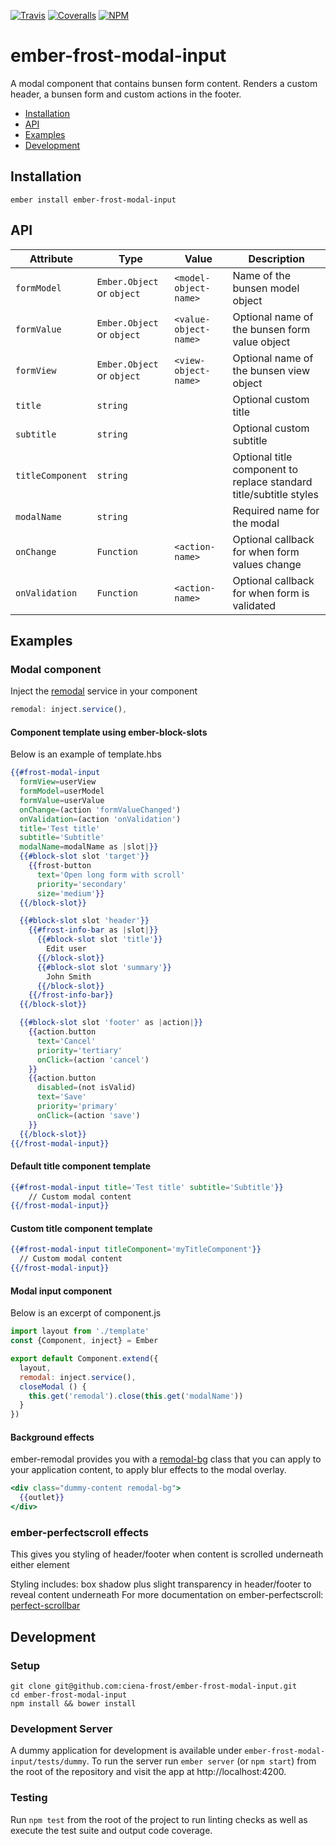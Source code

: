 [ci-img]: https://img.shields.io/travis/ciena-frost/ember-frost-modal-input.svg "Travis CI Build Status"
[ci-url]: https://travis-ci.org/ciena-frost/ember-frost-modal-input

[cov-img]: https://img.shields.io/coveralls/ciena-frost/ember-frost-modal-input.svg "Coveralls Code Coverage"
[cov-url]: https://coveralls.io/github/ciena-frost/ember-frost-modal-input

[npm-img]: https://img.shields.io/npm/v/ember-frost-modal-input.svg "NPM Version"
[npm-url]: https://www.npmjs.com/package/ember-frost-modal-input

[![Travis][ci-img]][ci-url] [![Coveralls][cov-img]][cov-url] [![NPM][npm-img]][npm-url]

# ember-frost-modal-input
A modal component that contains bunsen form content. Renders a custom header, a bunsen form and custom actions in the footer.

 * [Installation](#installation)
 * [API](#api)
 * [Examples](#examples)
 * [Development](#development)

## Installation

```
ember install ember-frost-modal-input
```

## API
| Attribute | Type | Value | Description |
| --------- | ---- | ----- | ----------- |
| `formModel` | `Ember.Object` or `object` | `<model-object-name>` | Name of the bunsen model object |
| `formValue` | `Ember.Object` or `object` | `<value-object-name>` | Optional name of the bunsen form value object  |
| `formView` | `Ember.Object` or `object` | `<view-object-name>` | Optional name of the bunsen view object |
| `title` | `string` | | Optional custom title |
| `subtitle` | `string` | |  Optional custom subtitle |
| `titleComponent` | `string` | | Optional title component to replace standard title/subtitle styles |
| `modalName` | `string` | | Required name for the modal |
| `onChange` | `Function` | `<action-name>` | Optional callback for when form values change |
| `onValidation` | `Function` | `<action-name>` | Optional callback for when form is validated |

## Examples

### Modal component
Inject the [remodal](http://sethbrasile.github.io/ember-remodal/) service in your component
```js
remodal: inject.service(),
```

#### Component template using ember-block-slots
Below is an example of template.hbs
```handlebars
{{#frost-modal-input
  formView=userView
  formModel=userModel
  formValue=userValue
  onChange=(action 'formValueChanged')
  onValidation=(action 'onValidation')
  title='Test title'
  subtitle='Subtitle'
  modalName=modalName as |slot|}}
  {{#block-slot slot 'target'}}
    {{frost-button
      text='Open long form with scroll'
      priority='secondary'
      size='medium'}}
  {{/block-slot}}

  {{#block-slot slot 'header'}}
    {{#frost-info-bar as |slot|}}
      {{#block-slot slot 'title'}}
        Edit user
      {{/block-slot}}
      {{#block-slot slot 'summary'}}
        John Smith
      {{/block-slot}}
    {{/frost-info-bar}}
  {{/block-slot}}

  {{#block-slot slot 'footer' as |action|}}
    {{action.button
      text='Cancel'
      priority='tertiary'
      onClick=(action 'cancel')
    }}
    {{action.button
      disabled=(not isValid)
      text='Save'
      priority='primary'
      onClick=(action 'save')
    }}
  {{/block-slot}}
{{/frost-modal-input}}
```

#### Default title component template
```handlebars
{{#frost-modal-input title='Test title' subtitle='Subtitle'}}
    // Custom modal content
{{/frost-modal-input}}
```

#### Custom title component template
```handlebars
{{#frost-modal-input titleComponent='myTitleComponent'}}
  // Custom modal content
{{/frost-modal-input}}
```

#### Modal input component
Below is an excerpt of component.js
```js
import layout from './template'
const {Component, inject} = Ember

export default Component.extend({
  layout,
  remodal: inject.service(),
  closeModal () {
    this.get('remodal').close(this.get('modalName'))
  }
})
```
#### Background effects
ember-remodal provides you with a [remodal-bg](http://sethbrasile.github.io/ember-remodal/#/styling) class that you can apply to your application content, to apply blur effects to the modal overlay.
```handlebars
<div class="dummy-content remodal-bg">
  {{outlet}}
</div>
```

### ember-perfectscroll effects

This gives you styling of header/footer when content is scrolled underneath either element

Styling includes: box shadow plus slight transparency in header/footer to reveal content underneath
For more documentation on ember-perfectscroll:  [perfect-scrollbar](https://github.com/noraesae/perfect-scrollbar)

## Development
### Setup
```
git clone git@github.com:ciena-frost/ember-frost-modal-input.git
cd ember-frost-modal-input
npm install && bower install
```

### Development Server
A dummy application for development is available under `ember-frost-modal-input/tests/dummy`.
To run the server run `ember server` (or `npm start`) from the root of the repository and
visit the app at http://localhost:4200.

### Testing
Run `npm test` from the root of the project to run linting checks as well as execute the test suite
and output code coverage.
